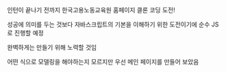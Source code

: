 인턴이 끝나기 전까지 한국고용노동교육원 홈페이지 클론 코딩 도전!

성공에 의미를 두는 것보다 자바스크립트의 기본을 이해하기 위한 도전이기에
순수 JS로 진행할 예정

완벽하게는 만들기 위해 노력할 것임

어떤 식으로 모델링을 해야하는지 모르지만 우선 메인 페이지를 만들어 보았음
